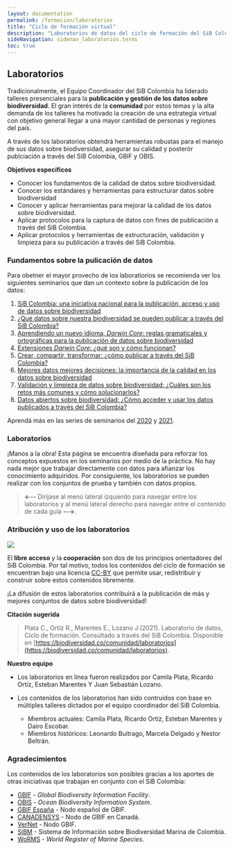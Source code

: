```yaml
---
layout: documentation
permalink: /formacion/laboratorios
title: "Ciclo de formación virtual"
description: "Laboratorios de datos del ciclo de formación del SiB Colombia para la gestión y publicación de datos sobre biodiversidad."
sideNavigation: sidenav_laboratorios.terms
toc: true
---
```


## Laboratorios

Tradicionalmente, el Equipo Coordinador del SiB Colombia ha liderado talleres presenciales para la **publicación y gestión de los datos sobre biodiversidad**. El gran interés de la **comunidad** por estos temas y la alta demanda de los talleres ha motivado la creación de una estrategía virtual con objetivo general llegar a una mayor cantidad de personas y regiones del país.  

A través de los laboratorios obtendrá herramientas robustas para el manejo de sus datos sobre biodiversidad, asegurar su calidad y posterór publciación a través del SiB Colombia, GBIF y OBIS.

**Objetivos específicos**

* Conocer los fundamentos de la calidad de datos sobre biodiversidad.
* Conocer los estándares y herramientas para estructurar datos sobre biodiversidad
* Conocer y aplicar herramientas para mejorar la calidad de los datos sobre biodiversidad.
* Aplicar protocolos para la captura de datos con fines de publicación a través del SiB Colombia.
* Aplicar protocolos y herramientas de estructuración, validación y limpieza para su publicación a través del SiB Colombia.

### Fundamentos sobre la pulicación de datos

Para obetner el mayor provecho de los laboratiorios se recomienda ver los siguientes seminarios que dan un contexto sobre la publicación de los datos:

1. [SiB Colombia: una iniciativa nacional para la publicación, acceso y uso de datos sobre biodiversidad](https://youtu.be/ImptmviMXgI)
2. [¿Qué datos sobre nuestra biodiversidad se pueden publicar a través del SiB Colombia?](https://youtu.be/_f4gGfIBN3U)
3. [Aprendiendo un nuevo idioma, *Darwin Core*: reglas gramaticales y ortográficas para la publicación de datos sobre biodiversidad](https://youtu.be/nYGu8KY_K6U)
4. [Extensiones *Darwin Core*: ¿qué son y cómo funcionan?](https://youtu.be/Gu7Z8irxW7k)
5. [Crear, compartir, transformar: ¿cómo publicar a través del SiB Colombia?](https://youtu.be/Q83XpNQwyEc)
6. [Mejores datos mejores decisiones: la importancia de la calidad en los datos sobre biodiversidad](https://youtu.be/_JBbEjG1wAU)
7. [Validación y limpieza de datos sobre biodiversidad: ¿Cuáles son los retos más comunes y cómo solucionarlos?](https://youtu.be/M8AgoWnLkrg)
8. [Datos abiertos sobre biodiversidad: ¿Cómo acceder y usar los datos publicados a través del SiB Colombia?](https://www.youtube.com/watch?v=4x8ReO55d2s)

Aprendá más en las series de seminarios del [2020](https://www.youtube.com/playlist?list=PL_KzX3Rxxwb0ON-iZSZMI2fOF_xaSir8l) y [2021](https://www.youtube.com/playlist?list=PL_KzX3Rxxwb3MA55uX9105Y89QWAbMiKu).


### Laboratorios

¡Manos a la obra! Esta página se encuentra diseñada para reforzar los conceptos expuestos en los seminarios por medio de la práctica. No hay nada mejor que trabajar directamente con datos para afianzar los conocimiento adquiridos. Por consiguiente, los laboratorios se pueden realizar con los conjuntos de prueba y también con datos propios.

>**←--** Diríjase al menú lateral izquierdo para navegar entre los laboratorios y al menú lateral derecho para navegar entre el contenido de cada guía **--→**.
>

### Atribución y uso de los laboratorios

![](https://licensebuttons.net/l/by/3.0/88x31.png)

El **libre acceso** y la **cooperación** son dos de los principios orientadores del SiB Colombia. Por tal motivo, todos los contenidos del ciclo de formación se encuentran bajo una licencia [CC-BY](https://creativecommons.org/licenses/by/4.0/) que permite usar, redistribuir y construir sobre estos contenidos libremente.

¡La difusión de estos laboratorios contribuirá a la publicación de más y mejores conjuntos de datos sobre biodiversidad!

**Citación sugerida**

> Plata C., Ortíz R., Marentes E., Lozano J.(2021). Laboratorio de datos, Ciclo de formación. Consultado a través del SiB Colombia. Disponible en [https://biodiversidad.co/comunidad/laboratorios](https://biodiversidad.co/comunidad/laboratorios).
>

**Nuestro equipo**
* Los laboratorios en línea fueron realizados por Camila Plata, Ricardo Ortíz, Esteban Marentes Y Juan Sebastián Lozano.

* Los contenidos de los laboratorios han sido contruidos con base en múltiples talleres dictados por el equipo coordinador del SiB Colombia. 
  * Miembros actuales: Camila Plata, Ricardo Ortíz, Esteban Marentes y Dairo Escobar.
  * Miembros históricos: Leonardo Buitrago, Marcela Delgado y Nestor Beltrán.


### Agradecimientos

Los contenidos de los laboratorios son posibles gracias a los aportes de otras iniciativas que trabajan en conjunto con el SiB Colombia:

* [GBIF](https://www.gbif.org/es/) - *Global Biodiversity Information Facility*.
* [OBIS](https://obis.org/) - *Ocean Biodiversity Information System*.
* [GBIF España](https://www.gbif.es/) - Nodo español de GBIF.
* [CANADENSYS](https://www.canadensys.net/) - Nodo de GBIF en Canadá.
* [VerNet](http://vertnet.org/) - Nodo GBIF.
* [SiBM](https://siam.invemar.org.co/sibm) - Sistema de Información sobre Biodiversidad Marina de Colombia.
* [WoRMS](http://marinespecies.org/) - *World Register of Marine Species*.
